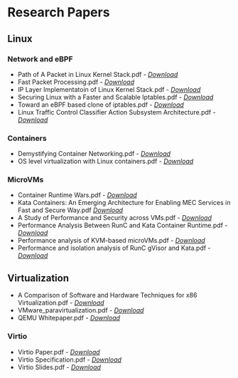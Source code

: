 # Research Papers

## Linux

### Network and eBPF

- Path of A Packet in Linux Kernel Stack.pdf - *[Download](./Path%20of%20A%20Packet%20in%20Linux%20Kernel%20Stack.pdf)*
- Fast Packet Processing.pdf - *[Download](./Fast%20Packet%20Processing.pdf)*
- IP Layer Implementatoin of Linux Kernel Stack.pdf - *[Download](./IP%20Layer%20Implementatoin%20of%20Linux%20Kernel%20Stack.pdf)*
- Securing Linux with a Faster and Scalable Iptables.pdf - *[Download](./Securing%20Linux%20with%20a%20Faster%20and%20Scalable%20Iptables.pdf)*
- Toward an eBPF based clone of iptables.pdf - *[Download](./Toward%20an%20eBPF-based%20clone%20of%20iptables.pdf)*
- Linux Traffic Control Classifier Action Subsystem Architecture.pdf - *[Download](./Linux-Traffic-Control-Classifier-Action-Subsystem-Architecture.pdf)*

### Containers

- Demystifying Container Networking.pdf - *[Download](./Demystifying%20Container%20Networking.pdf)*
- OS level virtualization with Linux containers.pdf - *[Download](./OS-level%20virtualization%20with%20Linux%20containers.pdf)*

### MicroVMs

- Container Runtime Wars.pdf - *[Download](./Container%20Runtime%20Wars.pdf)*
- Kata Containers: An Emerging Architecture for Enabling MEC Services in Fast and Secure Way.pdf *[Download](./Kata%20Containers:%20An%20Emerging%20Architecture%20for%20Enabling%20MEC%20Services%20in%20Fast%20and%20Secure%20Way.pdf)*
- A Study of Performance and Security across VMs.pdf - *[Download](./A%20Study%20of%20Performance%20and%20Security%20across%20VMs.pdf)*
- Performance Analysis Between RunC and Kata Container Runtime.pdf - *[Download](./Performance%20Analysis%20Between%20RunC%20and%20Kata%20Container%20Runtime.pdf)*
- Performance analysis of KVM-based microVMs.pdf - *[Download](./Performance%20analysis%20of%20KVM-based%20microVMs.pdf)*
- Performance and isolation analysis of RunC gVisor and Kata.pdf - *[Download](./Performance%20and%20isolation%20analysis%20of%20RunC%2C%20gVisor%20and%20Kata.pdf)*
  
## Virtualization

- A Comparison of Software and Hardware Techniques for x86 Virtualization.pdf - *[Download](./A%20Comparison%20of%20Software%20and%20Hardware%20Techniques%20for%20x86%20Virtualization.pdf)*
- VMware_paravirtualization.pdf - *[Download](./VMware_paravirtualization.pdf)*
- QEMU Whitepaper.pdf - *[Download](./QEMU%20Whitepaper.pdf)*

### Virtio

- Virtio Paper.pdf - *[Download](./Virtio%20Paper.pdf)*
- Virtio Specification.pdf - *[Download](./Virtio%20Specification.pdf)*
- Virtio Slides.pdf - *[Download](./Virtio%20Slides.pdf)*
